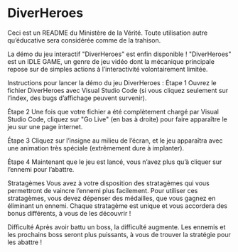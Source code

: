 # DiverHeroes

Ceci est un README du Ministère de la Vérité.
Toute utilisation autre qu’éducative sera considérée comme de la trahison.

La démo du jeu interactif "DiverHeroes" est enfin disponible !
"DiverHeroes" est un IDLE GAME, un genre de jeu vidéo dont la mécanique principale repose sur de simples actions à l’interactivité volontairement limitée.

Instructions pour lancer la démo du jeu DiverHeroes :
Étape 1
Ouvrez le fichier DiverHeroes avec Visual Studio Code (si vous cliquez seulement sur l’index, des bugs d’affichage peuvent survenir).

Étape 2
Une fois que votre fichier a été complètement chargé par Visual Studio Code, cliquez sur "Go Live" (en bas à droite) pour faire apparaître le jeu sur une page internet.

Étape 3
Cliquez sur l’insigne au milieu de l’écran, et le jeu apparaîtra avec une animation très spéciale (extrêmement dure à implanter).

Étape 4
Maintenant que le jeu est lancé, vous n’avez plus qu’à cliquer sur l’ennemi pour l’abattre.

Stratagèmes
Vous avez à votre disposition des stratagèmes qui vous permettront de vaincre l’ennemi plus facilement.
Pour utiliser ces stratagèmes, vous devez dépenser des médailles, que vous gagnez en éliminant un ennemi.
Chaque stratagème est unique et vous accordera des bonus différents, à vous de les découvrir !

Difficulté
Après avoir battu un boss, la difficulté augmente. Les ennemis et les prochains boss seront plus puissants, à vous de trouver la stratégie pour les abattre !
